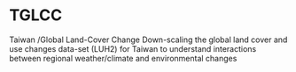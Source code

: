 # TGLCC
Taiwan /Global Land-Cover Change
Down-scaling the global land cover and use changes data-set (LUH2) for Taiwan to understand interactions between regional weather/climate and environmental changes
